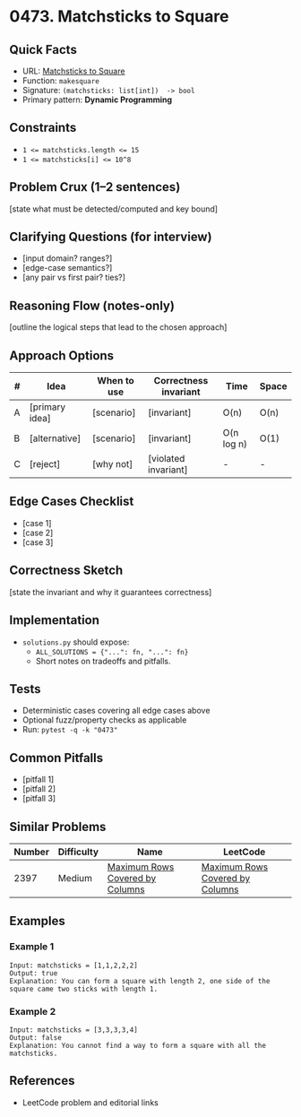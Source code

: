 # 0473. Matchsticks to Square

## Quick Facts

- URL: [Matchsticks to Square](https://leetcode.com/problems/matchsticks-to-square/)
- Function: `makesquare`
- Signature: `(matchsticks: list[int])  -> bool`
- Primary pattern: **Dynamic Programming**

## Constraints

- `1 <= matchsticks.length <= 15`
- `1 <= matchsticks[i] <= 10^8`

## Problem Crux (1–2 sentences)

[state what must be detected/computed and key bound]

## Clarifying Questions (for interview)

- [input domain? ranges?]
- [edge-case semantics?]
- [any pair vs first pair? ties?]

## Reasoning Flow (notes-only)

[outline the logical steps that lead to the chosen approach]

## Approach Options

| # | Idea | When to use | Correctness invariant | Time | Space |
|---|------|-------------|-----------------------|------|-------|
| A | [primary idea] | [scenario] | [invariant] | O(n) | O(n) |
| B | [alternative] | [scenario] | [invariant] | O(n log n) | O(1) |
| C | [reject] | [why not] | [violated invariant] | - | - |

## Edge Cases Checklist

- [case 1]
- [case 2]
- [case 3]

## Correctness Sketch

[state the invariant and why it guarantees correctness]

## Implementation

- `solutions.py` should expose:
  - `ALL_SOLUTIONS = {"...": fn, "...": fn}`
  - Short notes on tradeoffs and pitfalls.

## Tests

- Deterministic cases covering all edge cases above
- Optional fuzz/property checks as applicable
- Run: `pytest -q -k "0473"`

## Common Pitfalls

- [pitfall 1]
- [pitfall 2]
- [pitfall 3]

## Similar Problems

| Number | Difficulty | Name | LeetCode |
|---|---|---|---|
| 2397 | Medium | [Maximum Rows Covered by Columns](../2397-maximum-rows-covered-by-columns/readme.md) | [Maximum Rows Covered by Columns](https://leetcode.com/problems/maximum-rows-covered-by-columns/) |

## Examples

### Example 1

```text
Input: matchsticks = [1,1,2,2,2]
Output: true
Explanation: You can form a square with length 2, one side of the square came two sticks with length 1.
```

### Example 2

```text
Input: matchsticks = [3,3,3,3,4]
Output: false
Explanation: You cannot find a way to form a square with all the matchsticks.
```

## References

- LeetCode problem and editorial links
